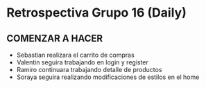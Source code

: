 # Retrospectiva Grupo 16 (Daily)
## COMENZAR A HACER

- Sebastian realizara el carrito de compras 
- Valentin seguira trabajando en login y register 
- Ramiro continuara trabajando detalle de productos 
- Soraya seguira realizando modificaciones de estilos en el home 


